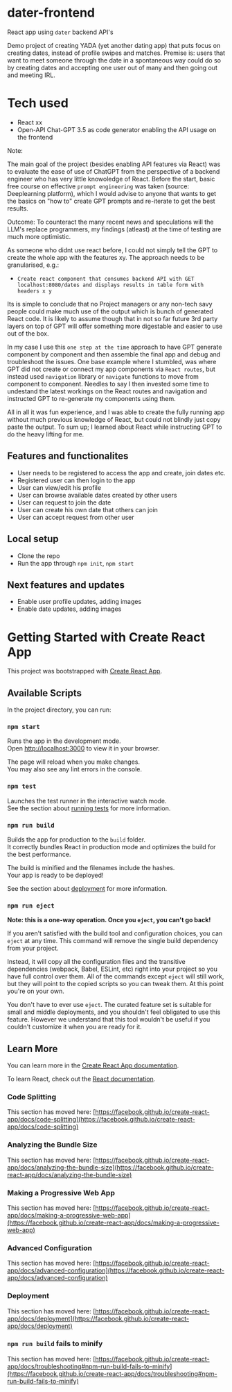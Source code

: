 # dater-frontend
React app using `dater` backend API's

Demo project of creating YADA (yet another dating app) that puts focus on creating dates, instead of profile swipes and matches. Premise is: users that want to meet someone through the date in a spontaneous way could do so by creating dates and accepting one user out of many and then going out and meeting IRL.

# Tech used
- React xx
- Open-API Chat-GPT 3.5 as code generator enabling the API usage on the frontend

Note: 

The main goal of the project (besides enabling API features via React) was to evaluate the ease of use of ChatGPT from the perspective of a backend engineer who has very little knowoledge of React.
Before the start, basic free course on effective `prompt engineering` was taken (source: Deeplearning platform), which I would advise to anyone that wants to get the basics on "how to" create GPT prompts and re-iterate to get the best results.

Outcome:
To counteract the many recent news and speculations will the LLM's replace programmers, my findings (atleast) at the time of testing are much more optimistic.

As someone who didnt use react before, I could not simply tell the GPT to create the whole app with the features xy. The approach needs to be granularised, e.g.:
- `Create react component that consumes backend API with GET localhost:8080/dates and displays results in table form with headers x y`

Its is simple to conclude that no Project managers or any non-tech savy people could make much use of the output which is bunch of generated React code. It is likely to assume though that in not so far future 3rd party layers on top of GPT will offer something more digestable and easier to use out of the box.

In my case I use this `one step at the time` approach to have GPT generate component by component and then assemble the final app and debug and troubleshoot the issues.
One base example where I stumbled, was where GPT did not create or connect my app components via `React routes`, but instead used `navigation` library or `navigate` functions to move from component to component.
Needles to say I then invested some time to undestand the latest workings on the React routes and navigation and instructed GPT to re-generate my components using them.

All in all it was fun experience, and I was able to create the fully running app without much previous knowledge of React, but could not blindly just copy paste the output. 
To sum up; I learned about React while instructing GPT to do the heavy lifting for me.  

## Features and functionalites
- User needs to be registered to access the app and create, join dates etc.
- Registered user can then login to the app 
- User can view/edit his profile
- User can browse available dates created by other users
- User can request to join the date 
- User can create his own date that others can join 
- User can accept request from other user

## Local setup
- Clone the repo
- Run the app through `npm init`, `npm start`

## Next features and updates
- Enable user profile updates, adding images
- Enable date updates, adding images


# Getting Started with Create React App

This project was bootstrapped with [Create React App](https://github.com/facebook/create-react-app).

## Available Scripts

In the project directory, you can run:

### `npm start`

Runs the app in the development mode.\
Open [http://localhost:3000](http://localhost:3000) to view it in your browser.

The page will reload when you make changes.\
You may also see any lint errors in the console.

### `npm test`

Launches the test runner in the interactive watch mode.\
See the section about [running tests](https://facebook.github.io/create-react-app/docs/running-tests) for more information.

### `npm run build`

Builds the app for production to the `build` folder.\
It correctly bundles React in production mode and optimizes the build for the best performance.

The build is minified and the filenames include the hashes.\
Your app is ready to be deployed!

See the section about [deployment](https://facebook.github.io/create-react-app/docs/deployment) for more information.

### `npm run eject`

**Note: this is a one-way operation. Once you `eject`, you can't go back!**

If you aren't satisfied with the build tool and configuration choices, you can `eject` at any time. This command will remove the single build dependency from your project.

Instead, it will copy all the configuration files and the transitive dependencies (webpack, Babel, ESLint, etc) right into your project so you have full control over them. All of the commands except `eject` will still work, but they will point to the copied scripts so you can tweak them. At this point you're on your own.

You don't have to ever use `eject`. The curated feature set is suitable for small and middle deployments, and you shouldn't feel obligated to use this feature. However we understand that this tool wouldn't be useful if you couldn't customize it when you are ready for it.

## Learn More

You can learn more in the [Create React App documentation](https://facebook.github.io/create-react-app/docs/getting-started).

To learn React, check out the [React documentation](https://reactjs.org/).

### Code Splitting

This section has moved here: [https://facebook.github.io/create-react-app/docs/code-splitting](https://facebook.github.io/create-react-app/docs/code-splitting)

### Analyzing the Bundle Size

This section has moved here: [https://facebook.github.io/create-react-app/docs/analyzing-the-bundle-size](https://facebook.github.io/create-react-app/docs/analyzing-the-bundle-size)

### Making a Progressive Web App

This section has moved here: [https://facebook.github.io/create-react-app/docs/making-a-progressive-web-app](https://facebook.github.io/create-react-app/docs/making-a-progressive-web-app)

### Advanced Configuration

This section has moved here: [https://facebook.github.io/create-react-app/docs/advanced-configuration](https://facebook.github.io/create-react-app/docs/advanced-configuration)

### Deployment

This section has moved here: [https://facebook.github.io/create-react-app/docs/deployment](https://facebook.github.io/create-react-app/docs/deployment)

### `npm run build` fails to minify

This section has moved here: [https://facebook.github.io/create-react-app/docs/troubleshooting#npm-run-build-fails-to-minify](https://facebook.github.io/create-react-app/docs/troubleshooting#npm-run-build-fails-to-minify)

